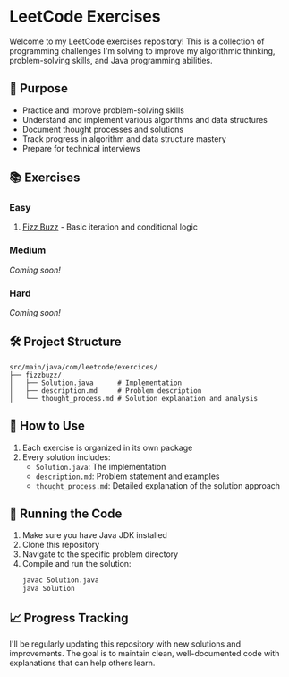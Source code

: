 # LeetCode Exercises

Welcome to my LeetCode exercises repository! This is a collection of programming challenges I'm solving to improve my algorithmic thinking, problem-solving skills, and Java programming abilities.

## 🎯 Purpose

- Practice and improve problem-solving skills
- Understand and implement various algorithms and data structures
- Document thought processes and solutions
- Track progress in algorithm and data structure mastery
- Prepare for technical interviews

## 📚 Exercises

### Easy
1. [Fizz Buzz](https://github.com/felipeNeves93/leetcode-exercises/blob/master/src/main/java/com/leetcode/exercices/fizzbuzz) - Basic iteration and conditional logic

### Medium
*Coming soon!*

### Hard
*Coming soon!*

## 🛠️ Project Structure

```
src/main/java/com/leetcode/exercices/
├── fizzbuzz/
│   ├── Solution.java      # Implementation
│   ├── description.md     # Problem description
│   └── thought_process.md # Solution explanation and analysis
```

## 📝 How to Use

1. Each exercise is organized in its own package
2. Every solution includes:
   - `Solution.java`: The implementation
   - `description.md`: Problem statement and examples
   - `thought_process.md`: Detailed explanation of the solution approach

## 🚀 Running the Code

1. Make sure you have Java JDK installed
2. Clone this repository
3. Navigate to the specific problem directory
4. Compile and run the solution:
   ```bash
   javac Solution.java
   java Solution
   ```

## 📈 Progress Tracking

I'll be regularly updating this repository with new solutions and improvements. The goal is to maintain clean, well-documented code with explanations that can help others learn.
